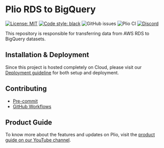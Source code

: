 # Plio RDS to BigQuery
[![License: MIT](https://img.shields.io/github/license/avantifellows/plio-rds-to-bigquery?color=blue&style=flat-square)](LICENSE)
[![Code style: black](https://img.shields.io/badge/code%20style-black-000000.svg?&style=flat-square)](https://github.com/psf/black)
![GitHub issues](https://img.shields.io/github/issues-raw/avantifellows/plio-rds-to-bigquery?style=flat-square)
![Plio CI](https://img.shields.io/github/workflow/status/avantifellows/plio-rds-to-bigquery/Plio%20CI?label=Continuous%20Integration&style=flat-square)
[![Discord](https://img.shields.io/discord/717975833226248303.svg?label=&logo=discord&logoColor=ffffff&color=7389D8&labelColor=6A7EC2&style=flat-square)](https://discord.gg/29qYD7fZtZ)


This repository is responsible for transferring data from AWS RDS to BigQuery datasets.

## Installation & Deployment
Since this project is hosted completely on Cloud, please visit our [Deployment guideline](docs/DEPLOYMENT.md) for both setup and deployment.

## Contributing
- [Pre-commit](docs/PRE-COMMIT.md)
- [GitHub Workflows](docs/GITHUB-WORKFLOWS.md)

## Product Guide
To know more about the features and updates on Plio, visit the [product guide on our YouTube channel](https://www.youtube.com/playlist?list=PL3U0Jqw-piJgw2hSpuAZym4K1_Tb0RTRV).
